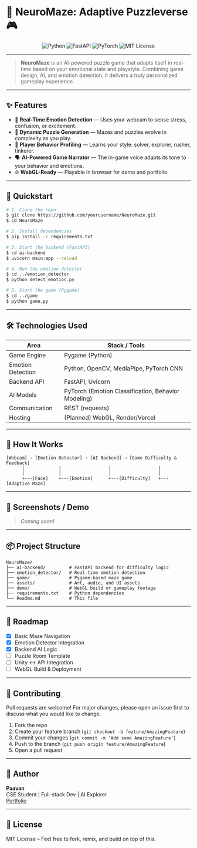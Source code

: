 # 🧠 NeuroMaze: Adaptive Puzzleverse 🎮

<p align="center">
  <img src="https://img.shields.io/badge/Python-3.10+-blue?logo=python" alt="Python"/>
  <img src="https://img.shields.io/badge/FastAPI-Backend-green?logo=fastapi" alt="FastAPI"/>
  <img src="https://img.shields.io/badge/PyTorch-ML-orange?logo=pytorch" alt="PyTorch"/>
  <img src="https://img.shields.io/badge/License-MIT-yellow" alt="MIT License"/>
</p>

---

> **NeuroMaze** is an AI-powered puzzle game that adapts itself in real-time based on your emotional state and playstyle. Combining game design, AI, and emotion detection, it delivers a truly personalized gameplay experience.

---

## ✨ Features

- 🤖 **Real-Time Emotion Detection** — Uses your webcam to sense stress, confusion, or excitement.
- 🧩 **Dynamic Puzzle Generation** — Mazes and puzzles evolve in complexity as you play.
- 🧠 **Player Behavior Profiling** — Learns your style: solver, explorer, rusher, tinkerer.
- 🗣️ **AI-Powered Game Narrator** — The in-game voice adapts its tone to your behavior and emotions.
- 🌐 **WebGL-Ready** — Playable in browser for demo and portfolio.

---

## 🚀 Quickstart

```bash
# 1. Clone the repo
$ git clone https://github.com/yourusername/NeuroMaze.git
$ cd NeuroMaze

# 2. Install dependencies
$ pip install -r requirements.txt

# 3. Start the backend (FastAPI)
$ cd ai-backend
$ uvicorn main:app --reload

# 4. Run the emotion detector
$ cd ../emotion_detector
$ python detect_emotion.py

# 5. Start the game (Pygame)
$ cd ../game
$ python game.py
```

---

## 🛠️ Technologies Used

| Area              | Stack / Tools                                       |
| ----------------- | --------------------------------------------------- |
| Game Engine       | Pygame (Python)                                     |
| Emotion Detection | Python, OpenCV, MediaPipe, PyTorch CNN              |
| Backend API       | FastAPI, Uvicorn                                    |
| AI Models         | PyTorch (Emotion Classification, Behavior Modeling) |
| Communication     | REST (requests)                                     |
| Hosting           | (Planned) WebGL, Render/Vercel                      |

---

## 🧩 How It Works

```
[Webcam] → [Emotion Detector] → [AI Backend] → [Game Difficulty & Feedback]
      |             |                  |                  |
      |             |                  |                  |
      +---[Face]    +---[Emotion]      +---[Difficulty]   +---[Adaptive Maze]
```

---

## 📸 Screenshots / Demo

> _Coming soon!_

---

## 📦 Project Structure

```
NeuroMaze/
├── ai-backend/         # FastAPI backend for difficulty logic
├── emotion_detector/   # Real-time emotion detection
├── game/               # Pygame-based maze game
├── assets/             # Art, audio, and UI assets
├── demo/               # WebGL build or gameplay footage
├── requirements.txt    # Python dependencies
└── Readme.md           # This file
```

---

## 🧠 Roadmap

- [x] Basic Maze Navigation
- [x] Emotion Detector Integration
- [x] Backend AI Logic
- [ ] Puzzle Room Template
- [ ] Unity ↔ API Integration
- [ ] WebGL Build & Deployment

---

## 🤝 Contributing

Pull requests are welcome! For major changes, please open an issue first to discuss what you would like to change.

1. Fork the repo
2. Create your feature branch (`git checkout -b feature/AmazingFeature`)
3. Commit your changes (`git commit -m 'Add some AmazingFeature'`)
4. Push to the branch (`git push origin feature/AmazingFeature`)
5. Open a pull request

---

## 👤 Author

**Paavan**  
CSE Student | Full-stack Dev | AI Explorer  
[Portfolio](https://github.com/kira262)

---

## 📜 License

MIT License – Feel free to fork, remix, and build on top of this.
